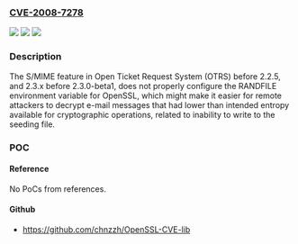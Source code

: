 ### [CVE-2008-7278](https://cve.mitre.org/cgi-bin/cvename.cgi?name=CVE-2008-7278)
![](https://img.shields.io/static/v1?label=Product&message=n%2Fa&color=blue)
![](https://img.shields.io/static/v1?label=Version&message=n%2Fa&color=blue)
![](https://img.shields.io/static/v1?label=Vulnerability&message=n%2Fa&color=brighgreen)

### Description

The S/MIME feature in Open Ticket Request System (OTRS) before 2.2.5, and 2.3.x before 2.3.0-beta1, does not properly configure the RANDFILE environment variable for OpenSSL, which might make it easier for remote attackers to decrypt e-mail messages that had lower than intended entropy available for cryptographic operations, related to inability to write to the seeding file.

### POC

#### Reference
No PoCs from references.

#### Github
- https://github.com/chnzzh/OpenSSL-CVE-lib

